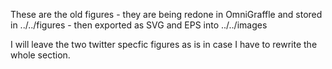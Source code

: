 These are the old figures - they are being redone in OmniGraffle and
stored in ../../figures - then exported as SVG and EPS into ../../images

I will leave the two twitter specfic figures as is in case I have 
to rewrite the whole section.

